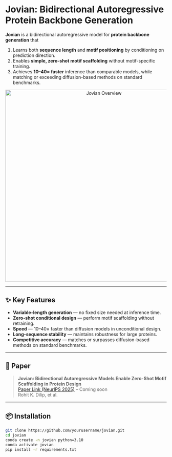 # Jovian: Bidirectional Autoregressive Protein Backbone Generation

**Jovian** is a bidirectional autoregressive model for **protein backbone generation** that  
1. Learns both **sequence length** and **motif positioning** by conditioning on prediction direction.  
2. Enables **simple, zero-shot motif scaffolding** without motif-specific training.  
3. Achieves **10–40× faster** inference than comparable models, while matching or exceeding diffusion-based methods on standard benchmarks.

<p align="center">
<img src="assets/jovian_overview.png" alt="Jovian Overview" width="600">
</p>

---

## ✨ Key Features
- **Variable-length generation** — no fixed size needed at inference time.
- **Zero-shot conditional design** — perform motif scaffolding without retraining.
- **Speed** — 10–40× faster than diffusion models in unconditional design.
- **Long-sequence stability** — maintains robustness for large proteins.
- **Competitive accuracy** — matches or surpasses diffusion-based methods on standard benchmarks.

---

## 📜 Paper

> **Jovian: Bidirectional Autoregressive Models Enable Zero-Shot Motif Scaffolding in Protein Design**  
> [Paper Link (NeurIPS 2025)](https://arxiv.org/abs/XXXX.XXXXX) – Coming soon  
> Rohit K. Dilip, et al.

---

## 📦 Installation

```bash
git clone https://github.com/yourusername/jovian.git
cd jovian
conda create -n jovian python=3.10
conda activate jovian
pip install -r requirements.txt
